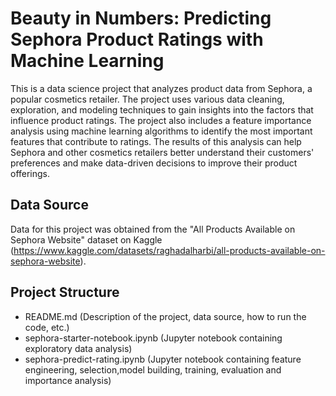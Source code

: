 # Beauty in Numbers: Predicting Sephora Product Ratings with Machine Learning

This is a data science project that analyzes product data from Sephora, a popular cosmetics retailer. The project uses various data cleaning, exploration, and modeling techniques to gain insights into the factors that influence product ratings. The project also includes a feature importance analysis using machine learning algorithms to identify the most important features that contribute to ratings. The results of this analysis can help Sephora and other cosmetics retailers better understand their customers' preferences and make data-driven decisions to improve their product offerings.

## Data Source
Data for this project was obtained from the "All Products Available on Sephora Website" dataset on Kaggle (https://www.kaggle.com/datasets/raghadalharbi/all-products-available-on-sephora-website).

## Project Structure
* README.md (Description of the project, data source, how to run the code, etc.)
* sephora-starter-notebook.ipynb (Jupyter notebook containing exploratory data analysis)
* sephora-predict-rating.ipynb (Jupyter notebook containing feature engineering, selection,model building, training, evaluation and importance analysis)
